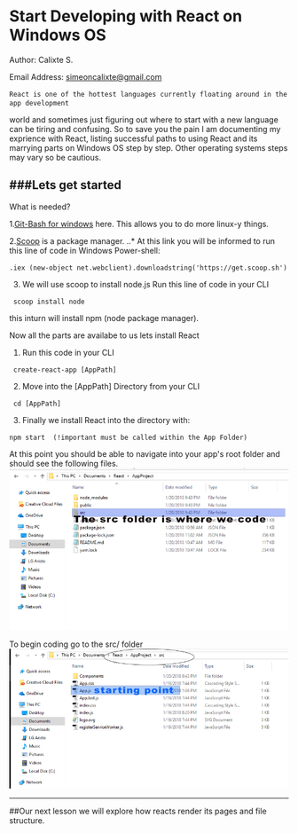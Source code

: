 # Start Developing with React on Windows OS

Author: Calixte S.

Email Address: simeoncalixte@gmail.com

	React is one of the hottest languages currently floating around in the app development
world and sometimes just figuring out where to start with a new language can be tiring and confusing. 
So to save you the pain I am  documenting my exprience with React, listing successful paths to using React and
its marrying parts on Windows OS step by step. Other operating systems steps may vary so be cautious.



###Lets get started
----

What is needed?

1.[Git-Bash for windows](http://gitforwindows.org) here. This allows you to do more linux-y things.

2.[Scoop](http://scoop.sh/) is a package manager.
..* At this link you will be informed to run this line of code in Windows Power-shell:

```
.iex (new-object net.webclient).downloadstring('https://get.scoop.sh')
```


3. We will use scoop to install node.js 
	Run this line of code in your CLI

```
 scoop install node
```

this inturn will install npm (node package manager).


Now all the parts are availabe to us lets install React

1. Run this code in your CLI

```
 create-react-app [AppPath]
```


2. Move into the [AppPath] Directory from your CLI
```
 cd [AppPath]

```

3. Finally we install React into the directory with:

```
npm start  (!important must be called within the App Folder)
```

At this point you should be able to navigate into your app's root folder and should see the following files.
![start](./start.png)


To begin coding go to the src/ folder
![AreatoEdit](./AreatoEdit.PNG)

------------------------------------------------------------




##Our next lesson we will explore how reacts render its pages and file structure.